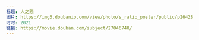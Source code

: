 ```yaml
---
标题: 人之怒
图片: https://img3.doubanio.com/view/photo/s_ratio_poster/public/p2642842673.webp
时时: 2021
链接: https://movie.douban.com/subject/27046740/
---
```


